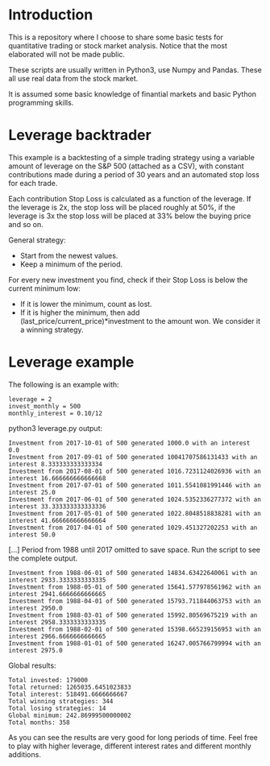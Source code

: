 # Introduction

This is a repository where I choose to share some basic tests for quantitative trading or stock market analysis. Notice that the most elaborated will not be made public.

These scripts are usually written in Python3, use Numpy and Pandas.  These all use real data from the stock market.

It is assumed some basic knowledge of finantial markets and basic Python programming skills. 

# Leverage backtrader

This example is a backtesting of a simple trading strategy using a variable amount of leverage on the S&P 500 (attached as a CSV), with constant contributions made during a period of 30 years and an automated stop loss for each trade. 

Each contribution Stop Loss is calculated as a function of the leverage. If the leverage is 2x, the stop loss will be placed roughly at 50%, if the leverage is 3x the stop loss will be placed at 33% below the buying price and so on. 

General strategy:

- Start from the newest values. 
- Keep a minimum of the period. 

For every new investment you find, check if their Stop Loss is below the current minimum low:

- If it is lower the minimum, count as lost. 
- If it is higher the minimum, then add (last_price/current_price)*investment to the amount won. We consider it a winning strategy.

# Leverage example

The following is an example with: 

	leverage = 2
	invest_monthly = 500
	monthly_interest = 0.10/12 

 python3 leverage.py output:
 
	Investment from 2017-10-01 of 500 generated 1000.0 with an interest 0.0
	Investment from 2017-09-01 of 500 generated 10041707586131433 with an interest 8.333333333333334
	Investment from 2017-08-01 of 500 generated 1016.7231124026936 with an interest 16.666666666666668
	Investment from 2017-07-01 of 500 generated 1011.5541081991446 with an interest 25.0
	Investment from 2017-06-01 of 500 generated 1024.5352336277372 with an interest 33.333333333333336
	Investment from 2017-05-01 of 500 generated 1022.8048518838281 with an interest 41.666666666666664
	Investment from 2017-04-01 of 500 generated 1029.451327202253 with an interest 50.0

[...]
Period from 1988 until 2017 omitted to save space. 
Run the script to see the complete output.


	Investment from 1988-06-01 of 500 generated 14834.63422640061 with an interest 2933.3333333333335
	Investment from 1988-05-01 of 500 generated 15641.577978561962 with an interest 2941.6666666666665
	Investment from 1988-04-01 of 500 generated 15793.711844063753 with an interest 2950.0
	Investment from 1988-03-01 of 500 generated 15992.80569675219 with an interest 2958.3333333333335
	Investment from 1988-02-01 of 500 generated 15398.665239156953 with an interest 2966.6666666666665
	Investment from 1988-01-01 of 500 generated 16247.005766799994 with an interest 2975.0

Global results: 

	Total invested: 179000
	Total returned: 1265035.6451023833
	Total interest: 518491.6666666667
	Total winning strategies: 344
	Total losing strategies: 14
	Global minimum: 242.86999500000002
	Total months: 358

As you can see the results are very good for long periods of time. Feel free to play with higher leverage, different interest rates and different monthly additions. 

